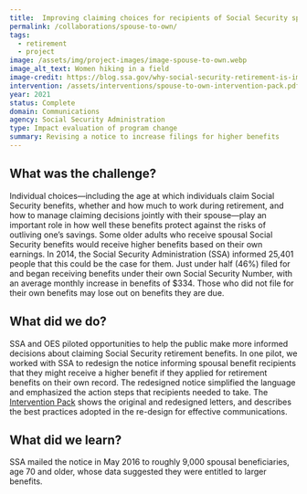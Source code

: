 ```yaml
---
title:  Improving claiming choices for recipients of Social Security spousal benefits 
permalink: /collaborations/spouse-to-own/
tags:
  - retirement
  - project
image: /assets/img/project-images/image-spouse-to-own.webp
image_alt_text: Women hiking in a field
image-credit: https://blog.ssa.gov/why-social-security-retirement-is-important-to-woman/ 
intervention: /assets/interventions/spouse-to-own-intervention-pack.pdf
year: 2021
status: Complete
domain: Communications
agency: Social Security Administration
type: Impact evaluation of program change
summary: Revising a notice to increase filings for higher benefits
---
```


## What was the challenge?
Individual choices—including the age at which individuals claim Social Security benefits, whether and how much to work during retirement, and how to manage claiming decisions jointly with their spouse—play an important role in how well these benefits protect against the risks of outliving one’s savings. Some older adults who receive spousal Social Security benefits would receive higher benefits based on their own earnings. In 2014, the Social Security Administration (SSA) informed 25,401 people that this could be the case for them. Just under half (46%) filed for and began receiving benefits under their own Social Security Number, with an average monthly increase in benefits of $334. Those who did not file for their own benefits may lose out on benefits they are due. 

## What did we do?
SSA and OES piloted opportunities to help the public make more informed decisions about claiming Social Security retirement benefits. In one pilot, we worked with SSA to redesign the notice informing spousal benefit recipients that they might receive a higher benefit if they applied for retirement benefits on their own record. The redesigned notice simplified the language and emphasized the action steps that recipients needed to take.  The <a href="{{site.baseurl}}/assets/interventions/spouse-to-own-intervention-pack.pdf">Intervention Pack</a> shows the original and redesigned letters, and describes the best practices adopted in the re-design for effective communications.

## What did we learn?
SSA mailed the notice in May 2016 to roughly 9,000 spousal beneficiaries, age 70 and older, whose data suggested they were entitled to larger benefits. 
